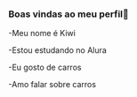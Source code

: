 ### Boas vindas ao meu perfil🖤

-Meu nome é Kiwi

-Estou estudando no Alura 

-Eu gosto de carros 

-Amo falar sobre carros 
